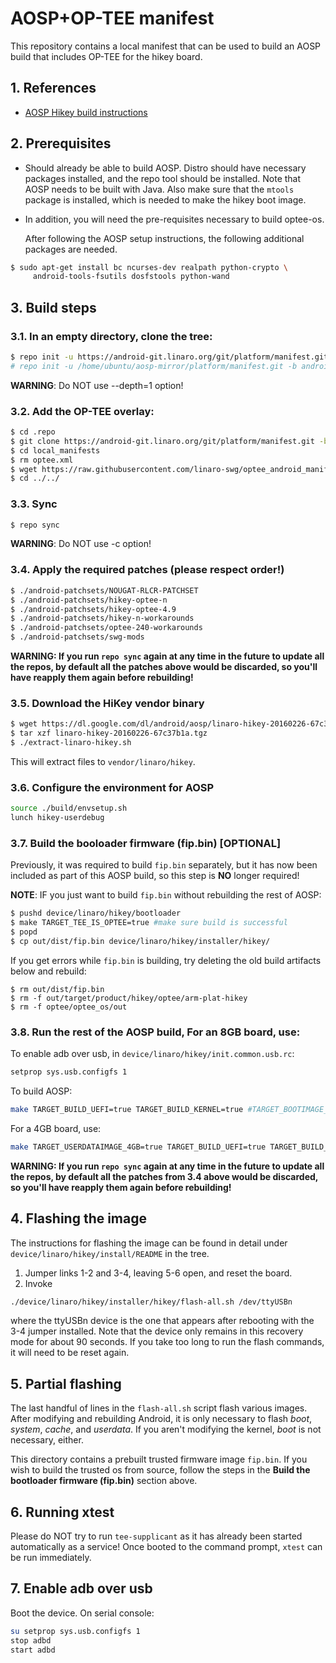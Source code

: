 # AOSP+OP-TEE manifest

This repository contains a local manifest that can be used to build an
AOSP build that includes OP-TEE for the hikey board.

## 1. References

* [AOSP Hikey build instructions][1]

## 2. Prerequisites

* Should already be able to build AOSP.  Distro should have necessary
  packages installed, and the repo tool should be installed.  Note
  that AOSP needs to be built with Java.  Also make sure that
  the `mtools` package is installed, which is needed to make the hikey
  boot image.

* In addition, you will need the pre-requisites necessary to build
  optee-os.

  After following the AOSP setup instructions, the following
  additional packages are needed.

```bash
$ sudo apt-get install bc ncurses-dev realpath python-crypto \
     android-tools-fsutils dosfstools python-wand
```

## 3. Build steps

### 3.1. In an empty directory, clone the tree:

```bash
$ repo init -u https://android-git.linaro.org/git/platform/manifest.git -b android-7.1.2_r11 -g "default,-non-default,-device,hikey,fugu"
# repo init -u /home/ubuntu/aosp-mirror/platform/manifest.git -b android-7.1.2_r11 -g "default,-non-default,-device,hikey,fugu" -p linux --depth=1
```

**WARNING**: Do NOT use --depth=1 option!

### 3.2. Add the OP-TEE overlay:

```bash
$ cd .repo
$ git clone https://android-git.linaro.org/git/platform/manifest.git -b linaro-nougat-tv local_manifests
$ cd local_manifests
$ rm optee.xml
$ wget https://raw.githubusercontent.com/linaro-swg/optee_android_manifest/hikey-n-4.9-240/optee.xml
$ cd ../../
```

### 3.3. Sync

```bash
$ repo sync
```

**WARNING**: Do NOT use -c option!

### 3.4. Apply the required patches (**please respect order!**)

``` bash
$ ./android-patchsets/NOUGAT-RLCR-PATCHSET
$ ./android-patchsets/hikey-optee-n
$ ./android-patchsets/hikey-optee-4.9
$ ./android-patchsets/hikey-n-workarounds
$ ./android-patchsets/optee-240-workarounds
$ ./android-patchsets/swg-mods
```

**WARNING: If you run `repo sync` again at any time in the future to update
all the repos, by default all the patches above would be discarded, so you'll
have reapply them again before rebuilding!**

### 3.5. Download the HiKey vendor binary

```bash
$ wget https://dl.google.com/dl/android/aosp/linaro-hikey-20160226-67c37b1a.tgz
$ tar xzf linaro-hikey-20160226-67c37b1a.tgz
$ ./extract-linaro-hikey.sh
```

This will extract files to `vendor/linaro/hikey`.

### 3.6. Configure the environment for AOSP

```bash
source ./build/envsetup.sh
lunch hikey-userdebug
```

### 3.7. Build the booloader firmware (fip.bin) [OPTIONAL]

Previously, it was required to build `fip.bin` separately, but
it has now been included as part of this AOSP build, so this
step is **NO** longer required!

**NOTE**: IF you just want to build `fip.bin` without rebuilding
the rest of AOSP:
```bash
$ pushd device/linaro/hikey/bootloader
$ make TARGET_TEE_IS_OPTEE=true #make sure build is successful
$ popd
$ cp out/dist/fip.bin device/linaro/hikey/installer/hikey/
```

If you get errors while `fip.bin` is building, try deleting the
old build artifacts below and rebuild:
```
$ rm out/dist/fip.bin
$ rm -f out/target/product/hikey/optee/arm-plat-hikey
$ rm -f optee/optee_os/out
```

### 3.8. Run the rest of the AOSP build, For an 8GB board, use:

To enable adb over usb, in `device/linaro/hikey/init.common.usb.rc`:
```bash
setprop sys.usb.configfs 1
```

To build AOSP:
```bash
make TARGET_BUILD_UEFI=true TARGET_BUILD_KERNEL=true #TARGET_BOOTIMAGE_USE_FAT=true
```

For a 4GB board, use:
```bash
make TARGET_USERDATAIMAGE_4GB=true TARGET_BUILD_UEFI=true TARGET_BUILD_KERNEL=true #TARGET_BOOTIMAGE_USE_FAT=true
```

**WARNING: If you run `repo sync` again at any time in the future to update
all the repos, by default all the patches from 3.4 above would be discarded,
so you'll have reapply them again before rebuilding!**

## 4. Flashing the image

The instructions for flashing the image can be found in detail under
`device/linaro/hikey/install/README` in the tree.
1. Jumper links 1-2 and 3-4, leaving 5-6 open, and reset the board.
2. Invoke

```bash
./device/linaro/hikey/installer/hikey/flash-all.sh /dev/ttyUSBn
```

where the ttyUSBn device is the one that appears after rebooting with
the 3-4 jumper installed.  Note that the device only remains in this
recovery mode for about 90 seconds.  If you take too long to run the
flash commands, it will need to be reset again.

## 5. Partial flashing

The last handful of lines in the `flash-all.sh` script flash various
images.  After modifying and rebuilding Android, it is only necessary
to flash *boot*, *system*, *cache*, and *userdata*.  If you aren't
modifying the kernel, *boot* is not necessary, either.

This directory contains a prebuilt trusted firmware image `fip.bin`.
If you wish to build the trusted os from source, follow the steps in the
**Build the bootloader firmware (fip.bin)** section above.

## 6. Running xtest

Please do NOT try to run `tee-supplicant` as it has already been started
automatically as a service! Once booted to the command prompt, `xtest`
can be run immediately.

## 7. Enable adb over usb

Boot the device. On serial console:

```bash
su setprop sys.usb.configfs 1
stop adbd
start adbd
```

[1]: https://source.android.com/source/devices.html
